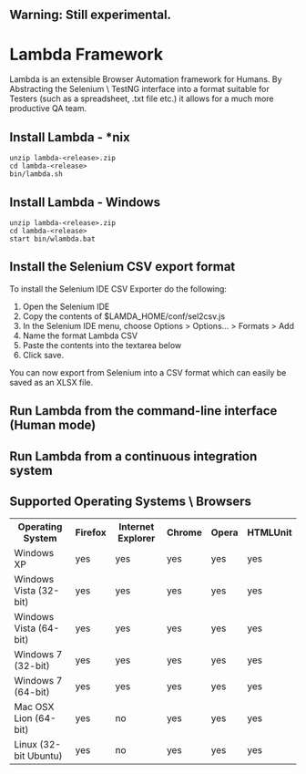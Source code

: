 ## Warning: Still experimental.

Lambda Framework
================

Lambda is an extensible Browser Automation framework for Humans. By Abstracting the Selenium \ TestNG interface into a format suitable for Testers (such as a spreadsheet, .txt file etc.)
it allows for a much more productive QA team.

Install Lambda - *nix
----------------------
    unzip lambda-<release>.zip
    cd lambda-<release>
    bin/lambda.sh

Install Lambda - Windows
------------------------
    unzip lambda-<release>.zip
    cd lambda-<release>
    start bin/wlambda.bat
    
Install the Selenium CSV export format
--------------------------------------
To install the Selenium IDE CSV Exporter do the following:

1. Open the Selenium IDE
2. Copy the contents of $LAMDA_HOME/conf/sel2csv.js
3. In the Selenium IDE menu, choose Options > Options... > Formats > Add
4. Name the format Lambda CSV
5. Paste the contents into the textarea below
6. Click save.

You can now export from Selenium into a CSV format which can easily be saved as an XLSX file.


Run Lambda from the command-line interface (Human mode)
-------------------------------------------------------


Run Lambda from a continuous integration system
-----------------------------------------------


Supported Operating Systems \ Browsers
--------------------------------------

<table>
    <tr>
        <th>Operating System</th><th>Firefox</th><th>Internet Explorer</th><th>Chrome</th><th>Opera</th><th>HTMLUnit</th>
    </tr>
    <tr>
        <td>Windows XP</td><td>yes</td><td>yes</td><td>yes</td><td>yes</td><td>yes</td>
    </tr>
    <tr>
        <td>Windows Vista (32-bit)</td><td>yes</td><td>yes</td><td>yes</td><td>yes</td><td>yes</td>
    </tr>
    <tr>
        <td>Windows Vista (64-bit)</td><td>yes</td><td>yes</td><td>yes</td><td>yes</td><td>yes</td>
    </tr>
    <tr>
        <td>Windows 7 (32-bit)</td><td>yes</td><td>yes</td><td>yes</td><td>yes</td><td>yes</td>
    </tr>
    <tr>
        <td>Windows 7 (64-bit)</td><td>yes</td><td>yes</td><td>yes</td><td>yes</td><td>yes</td>
    </tr>
    <tr>
        <td>Mac OSX Lion (64-bit)</td><td>yes</td><td>no</td><td>yes</td><td>yes</td><td>yes</td>
    </tr>
    <tr>
        <td>Linux (32-bit Ubuntu)</td><td>yes</td><td>no</td><td>yes</td><td>yes</td><td>yes</td>
    </tr>
</table>
